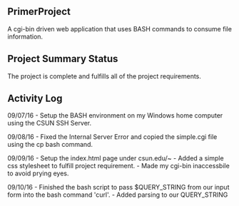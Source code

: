 ## PrimerProject
A cgi-bin driven web application that uses BASH commands to consume file information.

## Project Summary Status
The project is complete and fulfills all of the project requirements.

## Activity Log

09/07/16 - Setup the BASH environment on my Windows home computer using the CSUN SSH Server. 

09/08/16 - Fixed the Internal Server Error and copied the simple.cgi file using the cp bash command.

09/09/16 - Setup the index.html page under csun.edu/~<user>
	       - Added a simple css stylesheet to fulfill project requirement. 
	       - Made my cgi-bin inaccessbile to avoid prying eyes. 

09/10/16 - Finished the bash script to pass $QUERY_STRING from our input form into the bash command 'curl'. 
         - Added parsing to our QUERY_STRING
